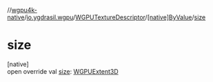 //[wgpu4k-native](../../../../index.md)/[io.ygdrasil.wgpu](../../index.md)/[WGPUTextureDescriptor](../index.md)/[[native]ByValue](index.md)/[size](size.md)

# size

[native]\
open override val [size](size.md): [WGPUExtent3D](../../-w-g-p-u-extent3-d/index.md)